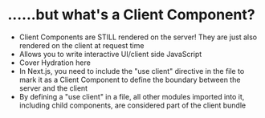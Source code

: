 # ......but what's a Client Component?

- Client Components are STILL rendered on the server! They are just also rendered on the client at request time
- Allows you to write interactive UI/client side JavaScript
- Cover Hydration here
- In Next.js, you need to include the "use client" directive in the file to mark it as a Client Component to define the boundary between the server and the client
- By defining a "use client" in a file, all other modules imported into it, including child components, are considered part of the client bundle
